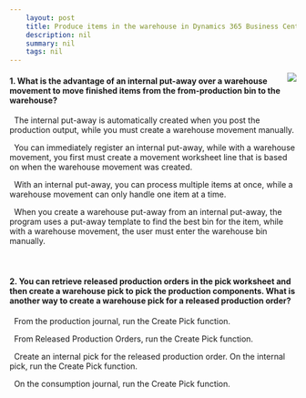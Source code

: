 ```yaml
---
    layout: post
    title: Produce items in the warehouse in Dynamics 365 Business Central  
    description: nil
    summary: nil
    tags: nil
---
```



 <a target="_blank" href="https://docs.microsoft.com/en-us/learn/modules/produce-items-warehouse/6-check/"><i class="fas fa-external-link-alt"></i> </a>
 <img align="right" src="https://docs.microsoft.com/en-us/learn/achievements/produce-items-warehouse.svg">
####  1. What is the advantage of an internal put-away over a warehouse movement to move finished items from the from-production bin to the warehouse?


<i class='far fa-square'></i> &nbsp;&nbsp;The internal put-away is automatically created when you post the production output, while you must create a warehouse movement manually.

<i class='far fa-square'></i> &nbsp;&nbsp;You can immediately register an internal put-away, while with a warehouse movement, you first must create a movement worksheet line that is based on when the warehouse movement was created.

<i class='far fa-square'></i> &nbsp;&nbsp;With an internal put-away, you can process multiple items at once, while a warehouse movement can only handle one item at a time.

<i class='fas fa-check-square' style='color: Dodgerblue;'></i> &nbsp;&nbsp;When you create a warehouse put-away from an internal put-away, the program uses a put-away template to find the best bin for the item, while with a warehouse movement, the user must enter the warehouse bin manually.
<br />
<br />
<br />

####  2. You can retrieve released production orders in the pick worksheet and then create a warehouse pick to pick the production components. What is another way to create a warehouse pick for a released production order?


<i class='far fa-square'></i> &nbsp;&nbsp;From the production journal, run the Create Pick function.

<i class='fas fa-check-square' style='color: Dodgerblue;'></i> &nbsp;&nbsp;From Released Production Orders, run the Create Pick function.

<i class='far fa-square'></i> &nbsp;&nbsp;Create an internal pick for the released production order. On the internal pick, run the Create Pick function.

<i class='far fa-square'></i> &nbsp;&nbsp;On the consumption journal, run the Create Pick function.
<br />
<br />
<br />
